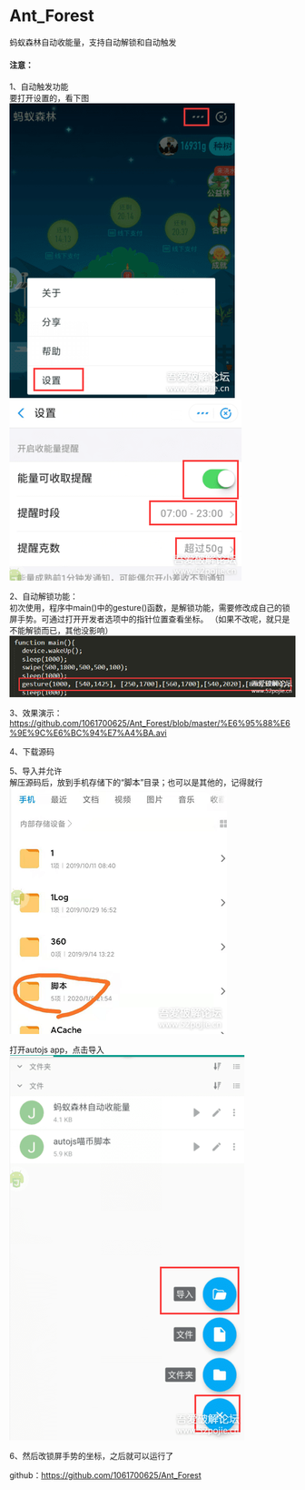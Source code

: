 # Ant_Forest  
蚂蚁森林自动收能量，支持自动解锁和自动触发  


#### 注意：  
1、自动触发功能  
要打开设置的，看下图  
![image](https://github.com/1061700625/Ant_Forest/blob/master/pic/1.png)
![image](https://github.com/1061700625/Ant_Forest/blob/master/pic/2.png)

2、自动解锁功能：  
初次使用，程序中main()中的gesture()函数，是解锁功能，需要修改成自己的锁屏手势。可通过打开开发者选项中的指针位置查看坐标。
（如果不改呢，就只是不能解锁而已，其他没影响）
![image](https://github.com/1061700625/Ant_Forest/blob/master/pic/3.png)  

3、效果演示：   
https://github.com/1061700625/Ant_Forest/blob/master/%E6%95%88%E6%9E%9C%E6%BC%94%E7%A4%BA.avi


4、下载源码  
  
5、导入并允许  
解压源码后，放到手机存储下的“脚本”目录；也可以是其他的，记得就行  
![image](https://github.com/1061700625/Ant_Forest/blob/master/pic/4.png)  
  
打开autojs app，点击导入  
![image](https://github.com/1061700625/Ant_Forest/blob/master/pic/5.png)  
  
6、然后改锁屏手势的坐标，之后就可以运行了  

github：https://github.com/1061700625/Ant_Forest
